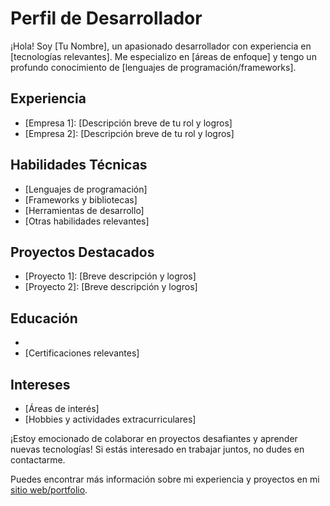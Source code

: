 # Perfil de Desarrollador

¡Hola! Soy [Tu Nombre], un apasionado desarrollador con experiencia en [tecnologías relevantes]. Me especializo en [áreas de enfoque] y tengo un profundo conocimiento de [lenguajes de programación/frameworks].

## Experiencia

- [Empresa 1]: [Descripción breve de tu rol y logros]
- [Empresa 2]: [Descripción breve de tu rol y logros]

## Habilidades Técnicas

- [Lenguajes de programación]
- [Frameworks y bibliotecas]
- [Herramientas de desarrollo]
- [Otras habilidades relevantes]

## Proyectos Destacados

- [Proyecto 1]: [Breve descripción y logros]
- [Proyecto 2]: [Breve descripción y logros]

## Educación

- [Título universitario]: [Universidad]
- [Certificaciones relevantes]

## Intereses

- [Áreas de interés]
- [Hobbies y actividades extracurriculares]

¡Estoy emocionado de colaborar en proyectos desafiantes y aprender nuevas tecnologías! Si estás interesado en trabajar juntos, no dudes en contactarme.

Puedes encontrar más información sobre mi experiencia y proyectos en mi [sitio web/portfolio](enlace-a-tu-sitio-web).